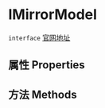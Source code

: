 # IMirrorModel
`interface` [官网地址](https://microsoft.github.io/monaco-editor/docs.html#interfaces/worker.IMirrorModel.html)

## 属性 Properties
## 方法 Methods